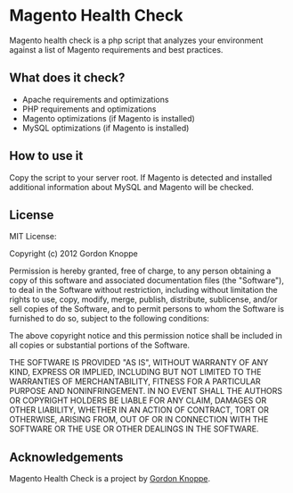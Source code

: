 Magento Health Check
====================

Magento health check is a php script that analyzes your environment against a list of Magento requirements and best practices.

What does it check?
-----------

* Apache requirements and optimizations
* PHP requirements and optimizations
* Magento optimizations (if Magento is installed)
* MySQL optimizations (if Magento is installed)

How to use it
-----------

Copy the script to your server root.  If Magento is detected and installed additional information about MySQL and Magento will be checked.

License
-----------

MIT License:

Copyright (c) 2012 Gordon Knoppe

Permission is hereby granted, free of charge, to any person obtaining a copy of this software and associated documentation files (the "Software"), to deal in the Software without restriction, including without limitation the rights to use, copy, modify, merge, publish, distribute, sublicense, and/or sell copies of the Software, and to permit persons to whom the Software is furnished to do so, subject to the following conditions:

The above copyright notice and this permission notice shall be included in all copies or substantial portions of the Software.

THE SOFTWARE IS PROVIDED "AS IS", WITHOUT WARRANTY OF ANY KIND, EXPRESS OR IMPLIED, INCLUDING BUT NOT LIMITED TO THE WARRANTIES OF MERCHANTABILITY, FITNESS FOR A PARTICULAR PURPOSE AND NONINFRINGEMENT. IN NO EVENT SHALL THE AUTHORS OR COPYRIGHT HOLDERS BE LIABLE FOR ANY CLAIM, DAMAGES OR OTHER LIABILITY, WHETHER IN AN ACTION OF CONTRACT, TORT OR OTHERWISE, ARISING FROM, OUT OF OR IN CONNECTION WITH THE SOFTWARE OR THE USE OR OTHER DEALINGS IN THE SOFTWARE.

Acknowledgements
------------

Magento Health Check is a project by [Gordon Knoppe](http://github.com/gknoppe-guidance).
